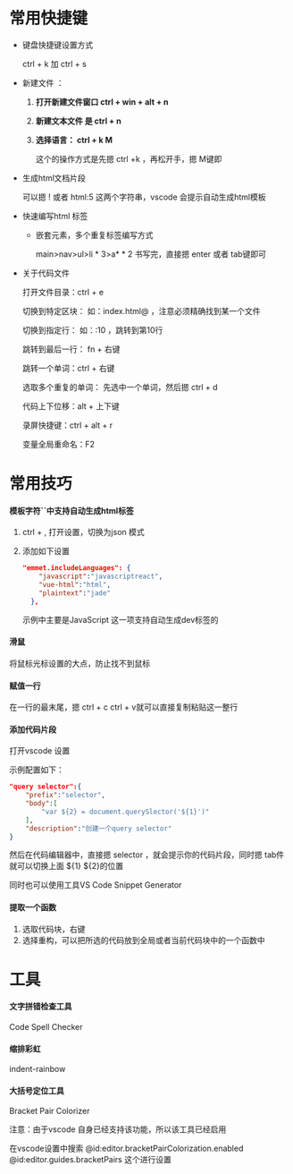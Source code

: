 # 常用快捷键

- 键盘快捷键设置方式

  ctrl + k 加 ctrl + s

- 新建文件 ： 

  1. **打开新建文件窗口 ctrl + win + alt + n**

  2. **新建文本文件 是  ctrl + n**

  3. **选择语言： ctrl + k  M**

     这个的操作方式是先摁 ctrl +k ，再松开手，摁 M键即

- 生成html文档片段

  可以摁 ! 或者 html:5 这两个字符串，vscode 会提示自动生成html模板

- 快速编写html 标签

  - 嵌套元素，多个重复标签编写方式

    main>nav>ul>li * 3>a* * 2   书写完，直接摁 enter 或者 tab键即可

- 关于代码文件

  打开文件目录：ctrl + e

  切换到特定区块： 如：index.html@  ，注意必须精确找到某一个文件

  切换到指定行： 如：:10 ，跳转到第10行

  跳转到最后一行： fn + 右键

  跳转一个单词：ctrl + 右键

  选取多个重复的单词： 先选中一个单词，然后摁 ctrl + d

  代码上下位移：alt + 上下键

  录屏快捷键：ctrl + alt + r

  变量全局重命名：F2

# 常用技巧

#### 模板字符``中支持自动生成html标签

1. ctrl + , 打开设置，切换为json 模式

2. 添加如下设置

   ```json
   "emmet.includeLanguages": {
       "javascript":"javascriptreact",
       "vue-html":"html",
       "plaintext":"jade"
     },
   ```

   示例中主要是JavaScript 这一项支持自动生成dev标签的

#### 滑鼠

将鼠标光标设置的大点，防止找不到鼠标

#### 赋值一行

在一行的最末尾，摁 ctrl + c    ctrl + v就可以直接复制粘贴这一整行

#### 添加代码片段

打开vscode 设置

示例配置如下：

```json
"query selector":{
    "prefix":"selector",
    "body":[
        "var ${2} = document.querySlector('${1}')"
    ],
    "description":"创建一个query selector"
}
```

然后在代码编辑器中，直接摁 selector ，就会提示你的代码片段，同时摁 tab件就可以切换上面 ${1}  ${2}的位置

同时也可以使用工具VS  Code Snippet Generator

#### 提取一个函数

1. 选取代码块，右键
2. 选择重构，可以把所选的代码放到全局或者当前代码块中的一个函数中

# 工具

#### 文字拼错检查工具

Code Spell Checker

#### 缩排彩虹

indent-rainbow

#### 大括号定位工具

Bracket Pair Colorizer

注意：由于vscode 自身已经支持该功能，所以该工具已经启用

在vscode设置中搜索 @id:editor.bracketPairColorization.enabled @id:editor.guides.bracketPairs  这个进行设置

